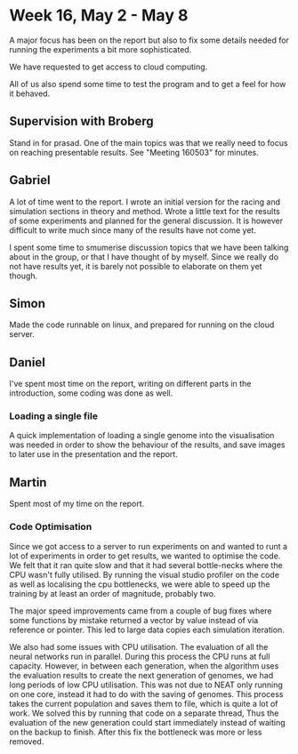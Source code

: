 # Week 16, May 2 - May 8
A major focus has been on the report but also to fix some details needed for running the experiments a bit more sophisticated.

We have requested to get access to cloud computing.

All of us also spend some time to test the program and to get a feel for how it behaved.


## Supervision with Broberg
Stand in for prasad. One of the main topics was that we really need to focus on reaching presentable results. See "Meeting 160503" for minutes.


## Gabriel
A lot of time went to the report. I wrote an initial version for the racing and simulation sections in theory and method. Wrote a little text for the results of some experiments and planned for the general discussion. It is however difficult to write much since many of the results have not come yet.

I spent some time to smumerise discussion topics that we have been talking about in the group, or that I have thought of by myself. Since we really do not have results yet, it is barely not possible to elaborate on them yet though.


## Simon
Made the code runnable on linux, and prepared for running on the cloud server.

## Daniel
I've spent most time on the report, writing on different parts in the introduction, some coding was done as well.

### Loading a single file
A quick implementation of loading a single genome into the visualisation was needed in order to show the behaviour of the results, and save images to later use in the presentation and the report.

## Martin
Spent most of my time on the report. 

### Code Optimisation
Since we got access to a server to run experiments on and wanted to runt a lot of experiments in order to get results, we wanted to optimise the code. We felt that it ran quite slow and that it had several bottle-necks where the CPU wasn't fully utilised. By running the visual studio profiler on the code as well as localising the cpu bottlenecks, we were able to speed up the training by at least an order of magnitude, probably two. 

The major speed improvements came from a couple of bug fixes where some functions by mistake returned a vector by value instead of via reference or pointer. This led to large data copies each simulation iteration. 

We also had some issues with CPU utilisation. The evaluation of all the neural networks run in parallel. During this process the CPU runs at full capacity. However, in between each generation, when the algorithm uses the evaluation results to create the next generation of genomes, we had long periods of low CPU utilisation. This was not due to NEAT only running on one core, instead it had to do with the saving of genomes. This process takes the current population and saves them to file, which is quite a lot of work. We solved this by running that code on a separate thread, Thus the evaluation of the new generation could start immediately instead of waiting on the backup to finish. After this fix the bottleneck was more or less removed. 

